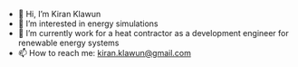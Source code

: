 - 👋 Hi, I’m Kiran Klawun
- 👀 I’m interested in energy simulations
- 🌱 I’m currently work for a heat contractor as a development engineer for renewable energy systems
- 📫 How to reach me: kiran.klawun@gmail.com


<!---
KKlawun/KKlawun is a ✨ special ✨ repository because its `README.md` (this file) appears on your GitHub profile.
You can click the Preview link to take a look at your changes.
--->

